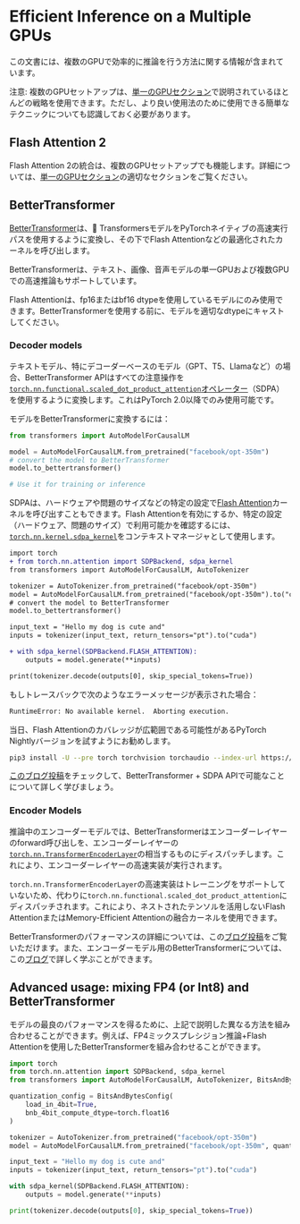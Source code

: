 <!--Copyright 2023 The HuggingFace Team. All rights reserved.

Licensed under the Apache License, Version 2.0 (the "License"); you may not use this file except in compliance with
the License. You may obtain a copy of the License at

http://www.apache.org/licenses/LICENSE-2.0

Unless required by applicable law or agreed to in writing, software distributed under the License is distributed on
an "AS IS" BASIS, WITHOUT WARRANTIES OR CONDITIONS OF ANY KIND, either express or implied. See the License for the

⚠️ Note that this file is in Markdown but contain specific syntax for our doc-builder (similar to MDX) that may not be
rendered properly in your Markdown viewer.

-->

# Efficient Inference on a Multiple GPUs

この文書には、複数のGPUで効率的に推論を行う方法に関する情報が含まれています。
<Tip>

注意: 複数のGPUセットアップは、[単一のGPUセクション](./perf_infer_gpu_one)で説明されているほとんどの戦略を使用できます。ただし、より良い使用法のために使用できる簡単なテクニックについても認識しておく必要があります。

</Tip>

## Flash Attention 2

Flash Attention 2の統合は、複数のGPUセットアップでも機能します。詳細については、[単一のGPUセクション](./perf_infer_gpu_one#Flash-Attention-2)の適切なセクションをご覧ください。

## BetterTransformer

[BetterTransformer](https://huggingface.co/docs/optimum/bettertransformer/overview)は、🤗 TransformersモデルをPyTorchネイティブの高速実行パスを使用するように変換し、その下でFlash Attentionなどの最適化されたカーネルを呼び出します。

BetterTransformerは、テキスト、画像、音声モデルの単一GPUおよび複数GPUでの高速推論もサポートしています。
<Tip>

Flash Attentionは、fp16またはbf16 dtypeを使用しているモデルにのみ使用できます。BetterTransformerを使用する前に、モデルを適切なdtypeにキャストしてください。

</Tip>

### Decoder models

テキストモデル、特にデコーダーベースのモデル（GPT、T5、Llamaなど）の場合、BetterTransformer APIはすべての注意操作を[`torch.nn.functional.scaled_dot_product_attention`オペレーター](https://pytorch.org/docs/master/generated/torch.nn.functional.scaled_dot_product_attention)（SDPA）を使用するように変換します。これはPyTorch 2.0以降でのみ使用可能です。

モデルをBetterTransformerに変換するには：

```python
from transformers import AutoModelForCausalLM

model = AutoModelForCausalLM.from_pretrained("facebook/opt-350m")
# convert the model to BetterTransformer
model.to_bettertransformer()

# Use it for training or inference
```

SDPAは、ハードウェアや問題のサイズなどの特定の設定で[Flash Attention](https://huggingface.co/papers/2205.14135)カーネルを呼び出すこともできます。Flash Attentionを有効にするか、特定の設定（ハードウェア、問題のサイズ）で利用可能かを確認するには、[`torch.nn.kernel.sdpa_kernel`](https://pytorch.org/docs/stable/generated/torch.nn.attention.sdpa_kernel.html)をコンテキストマネージャとして使用します。


```diff
import torch
+ from torch.nn.attention import SDPBackend, sdpa_kernel
from transformers import AutoModelForCausalLM, AutoTokenizer

tokenizer = AutoTokenizer.from_pretrained("facebook/opt-350m")
model = AutoModelForCausalLM.from_pretrained("facebook/opt-350m").to("cuda")
# convert the model to BetterTransformer
model.to_bettertransformer()

input_text = "Hello my dog is cute and"
inputs = tokenizer(input_text, return_tensors="pt").to("cuda")

+ with sdpa_kernel(SDPBackend.FLASH_ATTENTION):
    outputs = model.generate(**inputs)

print(tokenizer.decode(outputs[0], skip_special_tokens=True))
```

もしトレースバックで次のようなエラーメッセージが表示された場合：


```bash
RuntimeError: No available kernel.  Aborting execution.
```

当日、Flash Attentionのカバレッジが広範囲である可能性があるPyTorch Nightlyバージョンを試すようにお勧めします。

```bash
pip3 install -U --pre torch torchvision torchaudio --index-url https://download.pytorch.org/whl/nightly/cu118
```

[このブログ投稿](https://pytorch.org/blog/out-of-the-box-acceleration/)をチェックして、BetterTransformer + SDPA APIで可能なことについて詳しく学びましょう。

### Encoder Models

推論中のエンコーダーモデルでは、BetterTransformerはエンコーダーレイヤーのforward呼び出しを、エンコーダーレイヤーの[`torch.nn.TransformerEncoderLayer`](https://pytorch.org/docs/stable/generated/torch.nn.TransformerEncoderLayer.html)の相当するものにディスパッチします。これにより、エンコーダーレイヤーの高速実装が実行されます。

`torch.nn.TransformerEncoderLayer`の高速実装はトレーニングをサポートしていないため、代わりに`torch.nn.functional.scaled_dot_product_attention`にディスパッチされます。これにより、ネストされたテンソルを活用しないFlash AttentionまたはMemory-Efficient Attentionの融合カーネルを使用できます。

BetterTransformerのパフォーマンスの詳細については、この[ブログ投稿](https://medium.com/pytorch/bettertransformer-out-of-the-box-performance-for-huggingface-transformers-3fbe27d50ab2)をご覧いただけます。また、エンコーダーモデル用のBetterTransformerについては、この[ブログ](https://pytorch.org/blog/a-better-transformer-for-fast-transformer-encoder-inference/)で詳しく学ぶことができます。


## Advanced usage: mixing FP4 (or Int8) and BetterTransformer

モデルの最良のパフォーマンスを得るために、上記で説明した異なる方法を組み合わせることができます。例えば、FP4ミックスプレシジョン推論+Flash Attentionを使用したBetterTransformerを組み合わせることができます。


```py
import torch
from torch.nn.attention import SDPBackend, sdpa_kernel
from transformers import AutoModelForCausalLM, AutoTokenizer, BitsAndBytesConfig

quantization_config = BitsAndBytesConfig(
    load_in_4bit=True,
    bnb_4bit_compute_dtype=torch.float16
)

tokenizer = AutoTokenizer.from_pretrained("facebook/opt-350m")
model = AutoModelForCausalLM.from_pretrained("facebook/opt-350m", quantization_config=quantization_config)

input_text = "Hello my dog is cute and"
inputs = tokenizer(input_text, return_tensors="pt").to("cuda")

with sdpa_kernel(SDPBackend.FLASH_ATTENTION):
    outputs = model.generate(**inputs)

print(tokenizer.decode(outputs[0], skip_special_tokens=True))
```